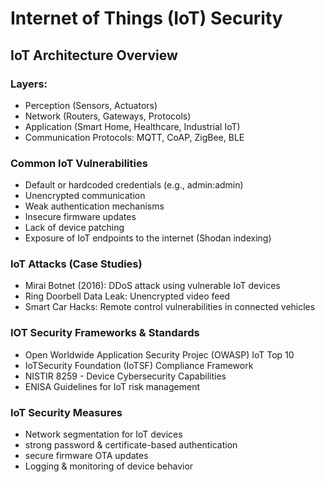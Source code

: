 # Internet of Things (IoT) Security

## IoT Architecture Overview

### Layers:
- Perception (Sensors, Actuators)  
- Network (Routers, Gateways, Protocols)  
- Application (Smart Home, Healthcare, Industrial IoT)  
- Communication Protocols: MQTT, CoAP, ZigBee, BLE  

### Common IoT Vulnerabilities
- Default or hardcoded credentials (e.g., admin:admin)  
- Unencrypted communication  
- Weak authentication mechanisms  
- Insecure firmware updates  
- Lack of device patching  
- Exposure of IoT endpoints to the internet (Shodan indexing)  

### IoT Attacks (Case Studies)
- Mirai Botnet (2016): DDoS attack using vulnerable IoT devices  
- Ring Doorbell Data Leak: Unencrypted video feed  
- Smart Car Hacks: Remote control vulnerabilities in connected vehicles

### IOT Security Frameworks & Standards
- Open Worldwide Application Security Projec (OWASP) IoT Top 10
- IoTSecurity Foundation (IoTSF) Compliance Framework
- NISTIR 8259 - Device Cybersecurity Capabilities
- ENISA Guidelines for IoT risk management

### IoT Security Measures
- Network segmentation for IoT devices
- strong password & certificate-based authentication
- secure firmware OTA updates
- Logging & monitoring of device behavior
